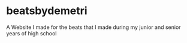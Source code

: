 # beatsbydemetri
A Website I made for the beats that I made during my junior and senior years of high school

